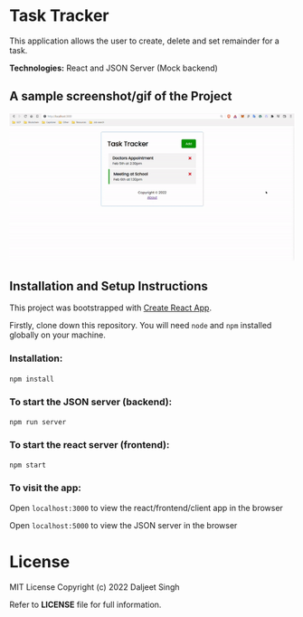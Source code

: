 # Task Tracker

This application allows the user to create, delete and set remainder for a task.

**Technologies:** React and JSON Server (Mock backend)

## A sample screenshot/gif of the Project

![Gif of creating,, deleting and setting remainder for a task](https://github.com/Dev-Daljeet/Screenshots/blob/master/task-tracker/home.gif?raw=true)

## Installation and Setup Instructions

This project was bootstrapped with [Create React App](https://github.com/facebook/create-react-app). 

Firstly, clone down this repository. You will need `node` and `npm` installed globally on your machine. 

### Installation:

`npm install`   

### To start the JSON server (backend):

`npm run server` 

### To start the react server (frontend):

`npm start`  

### To visit the app:

Open `localhost:3000` to view the react/frontend/client app in the browser  

Open `localhost:5000` to view the JSON server in the browser  

# License
MIT License
Copyright (c) 2022 Daljeet Singh

Refer to **LICENSE** file for full information.
